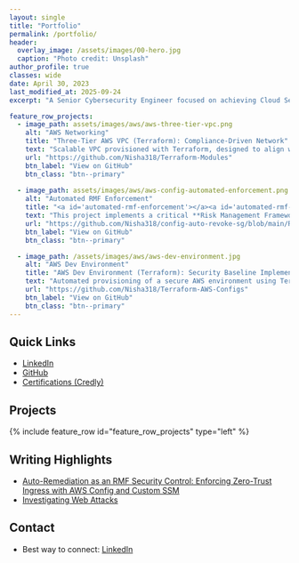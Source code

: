 ```yaml
---
layout: single
title: "Portfolio"
permalink: /portfolio/
header:
  overlay_image: /assets/images/00-hero.jpg
  caption: "Photo credit: Unsplash"
author_profile: true
classes: wide
date: April 30, 2023
last_modified_at: 2025-09-24
excerpt: "A Senior Cybersecurity Engineer focused on achieving Cloud Security Compliance and implementing Zero Trust architectures in AWS and Azure. Expertise includes NIST RMF, policy development, and Infrastructure as Code (IaC) security."

feature_row_projects:
  - image_path: assets/images/aws/aws-three-tier-vpc.png
    alt: "AWS Networking"
    title: "Three-Tier AWS VPC (Terraform): Compliance-Driven Network"
    text: "Scalable VPC provisioned with Terraform, designed to align with NIST SP 800-53 controls (e.g., SC-7 Boundary Protection and AC-4 Information Flow Enforcement). Demonstrates Zero Trust principles through network segmentation and least privilege IAM policies."
    url: "https://github.com/Nisha318/Terraform-Modules"
    btn_label: "View on GitHub"
    btn_class: "btn--primary"
 
  - image_path: assets/images/aws/aws-config-automated-enforcement.png
    alt: "Automated RMF Enforcement"
    title: "<a id='automated-rmf-enforcement'></a><a id='automated-rmf-enforcement'></a>Automated EC2 Network Security: RMF Continuous Control Enforcement 🛡️"
    text: "This project implements a critical **Risk Management Framework (RMF)** control automation pipeline in AWS to maintain a strict security posture. Leveraging **AWS Config** for **continuous auditing (CA-7)**, it automatically detects and remediates severe configuration drift (specifically the unauthorized opening of SSH (22) or RDP (3389) ports to the public internet). This solution directly enforces **Access Control (AC)** and **System and Communications Protection (SC)** controls, minimizing public exposure and ensuring **continuous compliance** for high-risk assets."
    url: "https://github.com/Nisha318/config-auto-revoke-sg/blob/main/README.md"
    btn_label: "View on GitHub"
    btn_class: "btn--primary"

  - image_path: /assets/images/aws/aws-dev-environment.jpg
    alt: "AWS Dev Environment"
    title: "AWS Dev Environment (Terraform): Security Baseline Implementation"
    text: "Automated provisioning of a secure AWS environment using Terraform. Implemented security baselines and configuration management (CM) best practices to ensure least privilege access and a compliant development environment."
    url: "https://github.com/Nisha318/Terraform-AWS-Configs"
    btn_label: "View on GitHub"
    btn_class: "btn--primary"
---
```


## Quick Links
- [LinkedIn](https://www.linkedin.com/in/nishapmcd)
- [GitHub](https://github.com/Nisha318)
- [Certifications (Credly)](https://www.credly.com/users/nishapmcd/badges#credly)

## Projects
{% include feature_row id="feature_row_projects" type="left" %}

## Writing Highlights
- [ Auto-Remediation as an RMF Security Control: Enforcing Zero-Trust Ingress with AWS Config and Custom SSM](#)
- [Investigating Web Attacks](https://notesbynisha.com/blog/investigate-web-attacks-lets-defend-walkthrough/)

## Contact
- Best way to connect: [LinkedIn](https://www.linkedin.com/in/nishapmcd)

